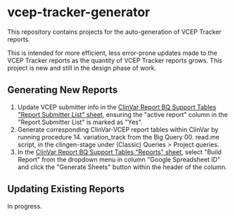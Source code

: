 # vcep-tracker-generator
This repository contains projects for the auto-generation of VCEP Tracker reports.

This is intended for more efficient, less error-prone updates made to the VCEP Tracker reports as the quantity of VCEP Tracker reports grows. This project is new and still in the design phase of work.

## Generating New Reports
1. Update VCEP submitter info in the [ClinVar Report BQ Support Tables "Report Submitter List" sheet](https://docs.google.com/spreadsheets/d/1bADskBcobHTmmXungY09beWPDEa1nqM-PP__86yGVj0/edit?gid=2067576827#gid=2067576827), ensuring the "active report" column in the "Report Submitter List" is marked as "Yes".
2. Generate corresponding ClinVar-VCEP report tables within ClinVar by running procedure 14. variation_track from the Big Query 00. read.me script, in the clingen-stage under (Classic) Queries > Project queries.
3. In the [ClinVar Report BQ Support Tables "Reports" sheet](https://docs.google.com/spreadsheets/d/1bADskBcobHTmmXungY09beWPDEa1nqM-PP__86yGVj0/edit?gid=1018498593#gid=1018498593), select "Build Report" from the dropdown menu in column "Google Spreadsheet ID" and click the "Generate Sheets" button within the header of the column.

## Updating Existing Reports
In progress.
